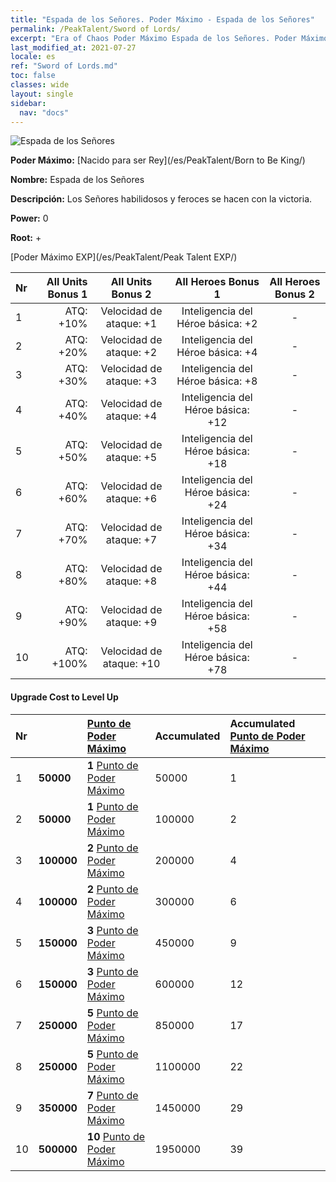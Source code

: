 ```yaml
---
title: "Espada de los Señores. Poder Máximo - Espada de los Señores"
permalink: /PeakTalent/Sword of Lords/
excerpt: "Era of Chaos Poder Máximo Espada de los Señores. Poder Máximo Espada de los Señores. Espada de los Señores"
last_modified_at: 2021-07-27
locale: es
ref: "Sword of Lords.md"
toc: false
classes: wide
layout: single
sidebar:
  nav: "docs"
---
```


  ![Espada de los Señores](/images/pt/talent_4301.png)

  **Poder Máximo:** [Nacido para ser Rey](/es/PeakTalent/Born to Be King/)

  **Nombre:** Espada de los Señores

  **Descripción:** Los Señores habilidosos y feroces se hacen con la victoria.

  **Power:** 0

  **Root:** +

  [Poder Máximo EXP](/es/PeakTalent/Peak Talent EXP/)

  | Nr | All Units Bonus 1 | All Units Bonus 2 | All Heroes Bonus 1 | All Heroes Bonus 2 |
  |:---|--------------:|:-------------:|:-------------:|:-------------:|
  | 1 | ATQ: +10% | Velocidad de ataque: +1 | Inteligencia del Héroe básica: +2 | - |
  | 2 | ATQ: +20% | Velocidad de ataque: +2 | Inteligencia del Héroe básica: +4 | - |
  | 3 | ATQ: +30% | Velocidad de ataque: +3 | Inteligencia del Héroe básica: +8 | - |
  | 4 | ATQ: +40% | Velocidad de ataque: +4 | Inteligencia del Héroe básica: +12 | - |
  | 5 | ATQ: +50% | Velocidad de ataque: +5 | Inteligencia del Héroe básica: +18 | - |
  | 6 | ATQ: +60% | Velocidad de ataque: +6 | Inteligencia del Héroe básica: +24 | - |
  | 7 | ATQ: +70% | Velocidad de ataque: +7 | Inteligencia del Héroe básica: +34 | - |
  | 8 | ATQ: +80% | Velocidad de ataque: +8 | Inteligencia del Héroe básica: +44 | - |
  | 9 | ATQ: +90% | Velocidad de ataque: +9 | Inteligencia del Héroe básica: +58 | - |
  | 10 | ATQ: +100% | Velocidad de ataque: +10 | Inteligencia del Héroe básica: +78 | - |


#### Upgrade Cost to Level Up

  | Nr | <i class="fas fa-coins"/> | [Punto de Poder Máximo](/ItemsES/con_934/) | Accumulated <i class="fas fa-coins"/> | Accumulated [Punto de Poder Máximo](/ItemsES/con_934/) |
  |:---|:--------------|:-------------|:-------------|:-------------|
  | 1 | **50000** | **1** [Punto de Poder Máximo](/ItemsES/con_934/) | 50000 | 1 |
  | 2 | **50000** | **1** [Punto de Poder Máximo](/ItemsES/con_934/) | 100000 | 2 |
  | 3 | **100000** | **2** [Punto de Poder Máximo](/ItemsES/con_934/) | 200000 | 4 |
  | 4 | **100000** | **2** [Punto de Poder Máximo](/ItemsES/con_934/) | 300000 | 6 |
  | 5 | **150000** | **3** [Punto de Poder Máximo](/ItemsES/con_934/) | 450000 | 9 |
  | 6 | **150000** | **3** [Punto de Poder Máximo](/ItemsES/con_934/) | 600000 | 12 |
  | 7 | **250000** | **5** [Punto de Poder Máximo](/ItemsES/con_934/) | 850000 | 17 |
  | 8 | **250000** | **5** [Punto de Poder Máximo](/ItemsES/con_934/) | 1100000 | 22 |
  | 9 | **350000** | **7** [Punto de Poder Máximo](/ItemsES/con_934/) | 1450000 | 29 |
  | 10 | **500000** | **10** [Punto de Poder Máximo](/ItemsES/con_934/) | 1950000 | 39 |
